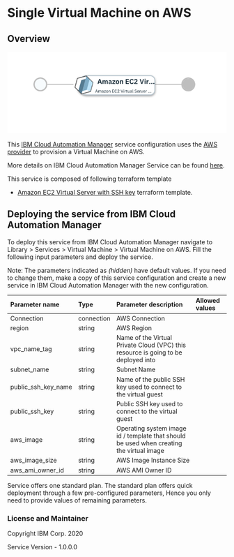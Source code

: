 # Single Virtual Machine on AWS

## Overview
![alt text](./VMOnAWS.png)

This [IBM Cloud Automation Manager](https://www.ibm.com/support/knowledgecenter/SSFC4F/product_welcome_cloud_pak.html) service configuration uses the [AWS provider](https://www.terraform.io/docs/providers/aws/index.html) to provision a Virtual Machine on AWS.

More details on IBM Cloud Automation Manager Service can be found [here](https://www.ibm.com/support/knowledgecenter/SSFC4F/product_welcome_cloud_pak.html).

This service is composed of following terraform template

- [Amazon EC2 Virtual Server with SSH key](https://github.com/IBM-CAMHub-Open/starterlibrary/tree/2.4/AWS/terraform/singlefile/hcl) terraform template.

## Deploying the service from IBM Cloud Automation Manager

To deploy this service from IBM Cloud Automation Manager navigate to Library > Services > Virtual Machine > Virtual Machine on AWS. Fill the following input parameters and deploy the service.

Note: The parameters indicated as _(hidden)_ have default values.  If you need to change them, make a copy of this service configuration and create a new service in IBM Cloud Automation Manager with the new configuration. 

| Parameter name                  | Type            | Parameter description      | Allowed values |
| :---                            | :---            | :---                       | :---           |
| Connection                      | connection      | AWS Connection             | |
| region                          | string          | AWS Region                 | |
| vpc_name_tag                    | string          | Name of the Virtual Private Cloud (VPC) this resource is going to be deployed into                                            | |
| subnet_name                     | string          | Subnet Name                | |
| public_ssh_key_name             | string          | Name of the public SSH key used to connect to the virtual guest                                                                | |
| public_ssh_key                  | string          | Public SSH key used to connect to the virtual guest                                                                            | |
| aws_image                       | string          | Operating system image id / template that should be used when creating the virtual image                                   | |
| aws_image_size                  | string          | AWS Image Instance Size    | |
| aws_ami_owner_id                | string          | AWS AMI Owner ID           | |

Service offers one standard plan. The standard plan offers quick deployment through a few pre-configured parameters, Hence you only need to provide values of remaining parameters.

### License and Maintainer

Copyright IBM Corp. 2020

Service Version - 1.0.0.0 
 